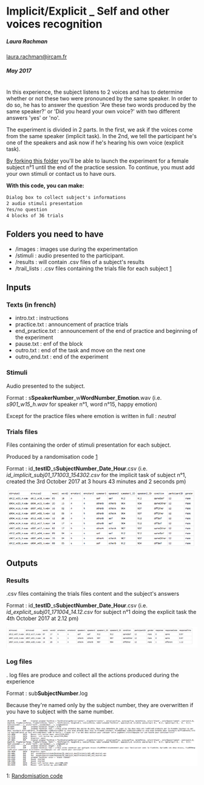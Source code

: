 # Implicit/Explicit _ Self and other voices recognition
##### Laura Rachman 
laura.rachman@ircam.fr
##### May 2017

# 

In this experience, the subject listens to 2 voices and has to determine whether or not these two were pronounced by the same speaker. In order to do so, he has to answer the question 'Are these two words produced by the same speaker?' or 'Did you heard your own voice?' with two different answers 'yes' or 'no'.

The experiment is divided in 2 parts. In the first, we ask if the voices come from the same speaker (implicit task). In the 2nd, we tell the participant he's one of the speakers and ask now if he's hearing his own voice (explicit task).


[By forking this folder](https://github.com/creamlab/Cream_Code/tree/master/Implicit%20Explicit/Experience#fork-destination-box) you'll be able to launch the experiment for a female subject n°1 until the end of the practice session. To continue, you must add your own stimuli or contact us to have ours.

**With this code, you can make:**

	Dialog box to collect subject's informations
	2 audio stimuli presentation
	Yes/no question
	4 blocks of 36 trials

## Folders you need to have

- /images : images use during the experimentation
- /stimuli : audio presented to the participant. 
- /results : will contain .csv files of a subject's results
- /trail\_lists : .csv files containing the trials file for each subject [1](https://github.com/creamlab/...)

## Inputs

### Texts (in french)
- intro.txt : instructions
- practice.txt : announcement of practice trials
- end_practice.txt : announcement of the end of practice and beginning of the experiment
- pause.txt : enf of the block
- outro.txt : end of the task and move on the next one
- outro_end.txt : end of the experiment



### Stimuli
Audio presented to the subject.

Format : s**SpeakerNumber**\_w**WordNumber**\_**Emotion**.wav (i.e. *s901\_w15\_h.wav* for speaker n°1, word n°15, happy emotion) 

Except for the practice files where emotion is written in full : *neutral*

### Trials files
Files containing the order of stimuli presentation for each subject.

Produced by a randomisation code [1](https://github.com/creamlab/...)

Format : id\_**testID**\_s**SubjectNumber**\_**Date**\_**Hour**.csv (i.e. *id\_implicit\_subj01\_171003\_154302.csv* for the implicit task of subject n°1, created the 3rd October 2017 at 3 hours 43 minutes and 2 seconds pm)

![Trial File](https://github.com/creamlab/Cream_Code/blob/master/Images/TrialFile.png)

## Outputs

### Results
.csv files containing the trials files content and the subject's answers

Format : id\_**testID**\_s**SubjectNumber**\_**Date**\_**Hour**.csv (i.e. *id\_explicit\_subj01\_171004\_14.12.csv* for subject n°1 doing the explicit task the 4th October 2017 at 2.12 pm)

![Results File](https://github.com/creamlab/Cream_Code/blob/master/Images/Results.png)
### Log files
. log files are produce and collect all the actions produced during the experience

Format : sub**SubjectNumber**.log

Because they're named only by the subject number, they are overwritten if you have to subject with the same number.

![Log File](https://github.com/creamlab/Cream_Code/blob/master/Images/Log.png)

1: [Randomisation code](https://github.com/creamlab/...)


